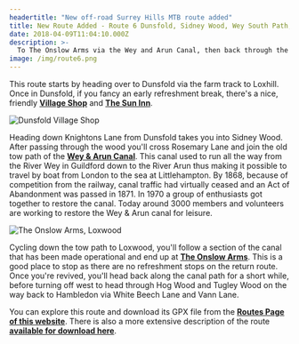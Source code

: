 ```yaml
---
headertitle: "New off-road Surrey Hills MTB route added"
title: New Route Added - Route 6 Dunsfold, Sidney Wood, Wey South Path, Loxwood
date: 2018-04-09T11:04:10.000Z
description: >-
  To The Onslow Arms via the Wey and Arun Canal, then back through the woods.
image: /img/route6.png
---
```

This route starts by heading over to Dunsfold via the farm track to Loxhill. Once in Dunsfold, if you fancy an early refreshment break, there's a nice, friendly **[Village Shop](http://www.dunsfoldvillageshop.co.uk)** and **[The Sun Inn](http://www.suninndunsfold.co.uk)**.

![Dunsfold Village Shop](/img/dunsfoldvs.jpg)

Heading down Knightons Lane from Dunsfold takes you into Sidney Wood. After passing through the wood you'll cross Rosemary Lane and join the old tow path of the **[Wey & Arun Canal](https://weyarun.org.uk)**. This canal used to run all the way from the River Wey in Guildford down to the River Arun thus making it possible to travel by boat from London to the sea at Littlehampton. By 1868, because of competition from the railway, canal traffic had virtually ceased and an Act of Abandonment was passed in 1871. In 1970 a group of enthusiasts got together to restore the canal. Today around 3000 members and volunteers are working to restore the Wey & Arun canal for leisure.

![The Onslow Arms, Loxwood](/img/onslowarms.jpg)

Cycling down the tow path to Loxwood, you'll follow a section of the canal that has been made operational and end up at **[The Onslow Arms](http://onslowarmsloxwood.com)**. This is a good place to stop as there are no refreshment stops on the return route. Once you're revived, you'll head back along the canal path for a short while, before turning off west to head through Hog Wood and Tugley Wood on the way back to Hambledon via White Beech Lane and Vann Lane. 

You can explore this route and download its GPX file from the **[Routes Page of this website](/routes/#route4)**. There is also a more extensive description of the route **[available for download here](/pdf/route6.pdf)**.